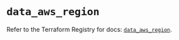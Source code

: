 # `data_aws_region`

Refer to the Terraform Registry for docs: [`data_aws_region`](https://registry.terraform.io/providers/hashicorp/aws/6.7.0/docs/data-sources/region).
